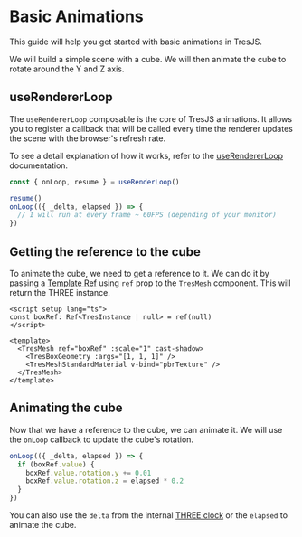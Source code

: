 # Basic Animations

This guide will help you get started with basic animations in TresJS.

We will build a simple scene with a cube. We will then animate the cube to rotate around the Y and Z axis.

<StackBlitzEmbed projectId="tresjs-basic-animations" />

## useRendererLoop

The `useRendererLoop` composable is the core of TresJS animations. It allows you to register a callback that will be called every time the renderer updates the scene with the browser's refresh rate.

To see a detail explanation of how it works, refer to the [useRendererLoop](/composables/use-renderer-loop) documentation.

```ts
const { onLoop, resume } = useRenderLoop()

resume()
onLoop(({ _delta, elapsed }) => {
  // I will run at every frame ~ 60FPS (depending of your monitor)
})
```

## Getting the reference to the cube

To animate the cube, we need to get a reference to it. We can do it by passing a [Template Ref](https://vuejs.org/guide/essentials/template-refs.html) using `ref` prop to the `TresMesh` component. This will return the THREE instance.

```vue
<script setup lang="ts">
const boxRef: Ref<TresInstance | null> = ref(null)
</script>

<template>
  <TresMesh ref="boxRef" :scale="1" cast-shadow>
    <TresBoxGeometry :args="[1, 1, 1]" />
    <TresMeshStandardMaterial v-bind="pbrTexture" />
  </TresMesh>
</template>
```

## Animating the cube

Now that we have a reference to the cube, we can animate it. We will use the `onLoop` callback to update the cube's rotation.

```ts
onLoop(({ _delta, elapsed }) => {
  if (boxRef.value) {
    boxRef.value.rotation.y += 0.01
    boxRef.value.rotation.z = elapsed * 0.2
  }
})
```

You can also use the `delta` from the internal [THREE clock](https://threejs.org/docs/?q=clock#api/en/core/Clock) or the `elapsed` to animate the cube.
